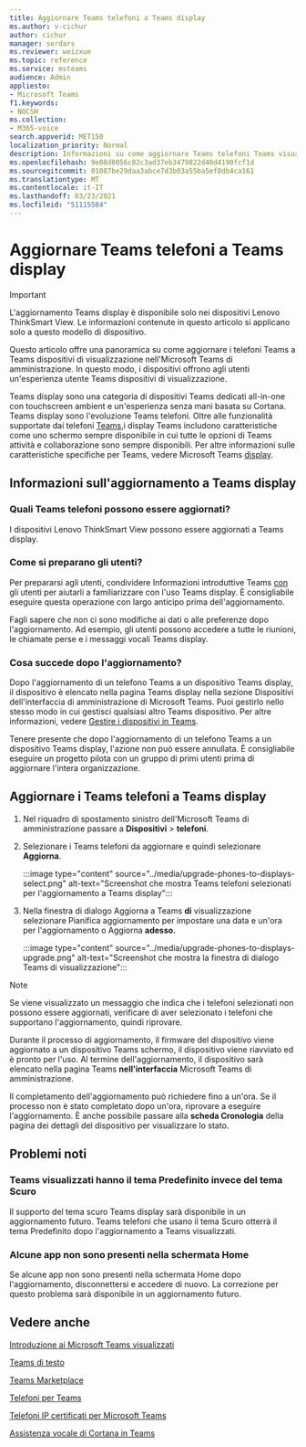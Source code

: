 ```yaml
---
title: Aggiornare Teams telefoni a Teams display
ms.author: v-cichur
author: cichur
manager: serdars
ms.reviewer: weizxue
ms.topic: reference
ms.service: msteams
audience: Admin
appliesto:
- Microsoft Teams
f1.keywords:
- NOCSH
ms.collection:
- M365-voice
search.appverid: MET150
localization_priority: Normal
description: Informazioni su come aggiornare Teams telefoni Teams visualizzati nell'Microsoft Teams di amministrazione.
ms.openlocfilehash: 9e08d0056c82c3ad37eb3479822d40d4190fcf1d
ms.sourcegitcommit: 01087be29daa3abce7d3b03a55ba5ef8db4ca161
ms.translationtype: MT
ms.contentlocale: it-IT
ms.lasthandoff: 03/23/2021
ms.locfileid: "51115584"
---
```

# <a name="upgrade-teams-phones-to-teams-displays"></a>Aggiornare Teams telefoni a Teams display

> [!IMPORTANT]
> L'aggiornamento Teams display è disponibile solo nei dispositivi Lenovo ThinkSmart View. Le informazioni contenute in questo articolo si applicano solo a questo modello di dispositivo.  

Questo articolo offre una panoramica su come aggiornare i telefoni Teams a Teams dispositivi di visualizzazione nell'Microsoft Teams di amministrazione. In questo modo, i dispositivi offrono agli utenti un'esperienza utente Teams dispositivi di visualizzazione.

Teams display sono una categoria di dispositivi Teams dedicati all-in-one con touchscreen ambient e un'esperienza senza mani basata su Cortana. Teams display sono l'evoluzione Teams telefoni. Oltre alle funzionalità supportate dai telefoni [Teams,](phones-for-teams.md#features-supported-by-teams-phones)i display Teams includono caratteristiche come uno schermo sempre disponibile in cui tutte le opzioni di Teams attività e collaborazione sono sempre disponibili. Per altre informazioni sulle caratteristiche specifiche per Teams, vedere Microsoft Teams [display](teams-displays.md).

## <a name="what-you-need-to-know-about-upgrading-to-teams-displays"></a>Informazioni sull'aggiornamento a Teams display

### <a name="which-teams-phones-can-be-upgraded"></a>Quali Teams telefoni possono essere aggiornati?

I dispositivi Lenovo ThinkSmart View possono essere aggiornati a Teams display.

### <a name="how-can-i-prepare-users"></a>Come si preparano gli utenti?

Per prepararsi agli utenti, condividere Informazioni introduttive Teams [con](https://support.microsoft.com/office/get-started-with-teams-displays-ff299825-7f13-4528-96c2-1d3437e6d4e6) gli utenti per aiutarli a familiarizzare con l'uso Teams display. È consigliabile eseguire questa operazione con largo anticipo prima dell'aggiornamento.

Fagli sapere che non ci sono modifiche ai dati o alle preferenze dopo l'aggiornamento. Ad esempio, gli utenti possono accedere a tutte le riunioni, le chiamate perse e i messaggi vocali Teams display. 

### <a name="what-happens-after-the-upgrade"></a>Cosa succede dopo l'aggiornamento?

Dopo l'aggiornamento di un telefono Teams a un dispositivo Teams display,  il dispositivo è elencato nella pagina Teams display nella sezione Dispositivi dell'interfaccia di amministrazione di Microsoft Teams.  Puoi gestirlo nello stesso modo in cui gestisci qualsiasi altro Teams dispositivo. Per altre informazioni, vedere [Gestire i dispositivi in Teams](device-management.md).

Tenere presente che dopo l'aggiornamento di un telefono Teams a un dispositivo Teams display, l'azione non può essere annullata. È consigliabile eseguire un progetto pilota con un gruppo di primi utenti prima di aggiornare l'intera organizzazione. 

## <a name="upgrade-your-teams-phones-to-teams-displays"></a>Aggiornare i Teams telefoni a Teams display

1. Nel riquadro di spostamento sinistro dell'Microsoft Teams di amministrazione passare a **Dispositivi**  >  **telefoni**.
2. Selezionare i Teams telefoni da aggiornare e quindi selezionare **Aggiorna**.

    :::image type="content" source="../media/upgrade-phones-to-displays-select.png" alt-text="Screenshot che mostra Teams telefoni selezionati per l'aggiornamento a Teams display":::

3. Nella finestra di dialogo Aggiorna a Teams  **di** visualizzazione selezionare Pianifica aggiornamento per impostare una data e un'ora per l'aggiornamento o Aggiorna **adesso.**

    :::image type="content" source="../media/upgrade-phones-to-displays-upgrade.png" alt-text="Screenshot che mostra la finestra di dialogo Teams di visualizzazione":::

> [!NOTE]
> Se viene visualizzato un messaggio che indica che i telefoni selezionati non [](#which-teams-phones-can-be-upgraded)possono essere aggiornati, verificare di aver selezionato i telefoni che supportano l'aggiornamento, quindi riprovare.

Durante il processo di aggiornamento, il firmware del dispositivo viene aggiornato a un dispositivo Teams schermo, il dispositivo viene riavviato ed è pronto per l'uso. Al termine dell'aggiornamento, il dispositivo sarà elencato nella pagina Teams **nell'interfaccia** Microsoft Teams di amministrazione.

Il completamento dell'aggiornamento può richiedere fino a un'ora. Se il processo non è stato completato dopo un'ora, riprovare a eseguire l'aggiornamento. È anche possibile passare alla **scheda Cronologia** della pagina dei dettagli del dispositivo per visualizzare lo stato.

## <a name="known-issues"></a>Problemi noti

### <a name="teams-displays-have-the-default-theme-instead-of-the-dark-theme"></a>Teams visualizzati hanno il tema Predefinito invece del tema Scuro

Il supporto del tema scuro Teams display sarà disponibile in un aggiornamento futuro. Teams telefoni che usano il tema Scuro otterrà il tema Predefinito dopo l'aggiornamento a Teams visualizzati.

### <a name="some-apps-are-missing-from-the-home-screen"></a>Alcune app non sono presenti nella schermata Home

Se alcune app non sono presenti nella schermata Home dopo l'aggiornamento, disconnettersi e accedere di nuovo. La correzione per questo problema sarà disponibile in un aggiornamento futuro.

## <a name="see-also"></a>Vedere anche

[Introduzione ai Microsoft Teams visualizzati](https://techcommunity.microsoft.com/t5/microsoft-teams-blog/introducing-microsoft-teams-displays/ba-p/1505437)

[Teams di testo](teams-displays.md)

[Teams Marketplace](https://office.com/teamsdevices)

[Telefoni per Teams](phones-for-teams.md)

[Telefoni IP certificati per Microsoft Teams](teams-ip-phones.md)

[Assistenza vocale di Cortana in Teams](../cortana-in-teams.md)